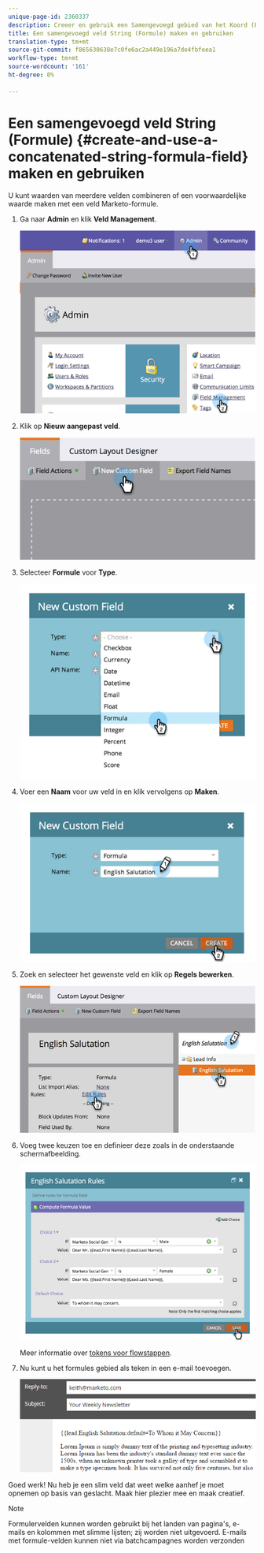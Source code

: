 ```yaml
---
unique-page-id: 2360337
description: Creeer en gebruik een Samengevoegd gebied van het Koord (Formule) - Marketo Docs - de Documentatie van het Product
title: Een samengevoegd veld String (Formule) maken en gebruiken
translation-type: tm+mt
source-git-commit: f865630638e7c0fe6ac2a449e196a7de4fbfeea1
workflow-type: tm+mt
source-wordcount: '161'
ht-degree: 0%

---
```



# Een samengevoegd veld String (Formule) {#create-and-use-a-concatenated-string-formula-field} maken en gebruiken

U kunt waarden van meerdere velden combineren of een voorwaardelijke waarde maken met een veld Marketo-formule.

1. Ga naar **Admin** en klik **Veld Management**.

   ![](assets/image2014-9-19-9-3a44-3a58.png)

1. Klik op **Nieuw aangepast veld**.

   ![](assets/image2014-9-19-9-3a45-3a8.png)

1. Selecteer **Formule** voor **Type**.

   ![](assets/image2014-9-19-9-3a45-3a17.png)

1. Voer een **Naam** voor uw veld in en klik vervolgens op **Maken**.

   ![](assets/image2014-9-19-9-3a46-3a0.png)

1. Zoek en selecteer het gewenste veld en klik op **Regels bewerken**.

   ![](assets/image2014-9-19-9-3a46-3a13.png)

1. Voeg twee keuzen toe en definieer deze zoals in de onderstaande schermafbeelding.

   ![](assets/image2014-9-19-9-3a46-3a25.png)

   Meer informatie over [tokens voor flowstappen](/help/marketo/product-docs/core-marketo-concepts/smart-campaigns/flow-actions/use-tokens-in-flow-steps.md).

1. Nu kunt u het formules gebied als teken in een e-mail toevoegen.

   ![](assets/seven.png)

Goed werk! Nu heb je een slim veld dat weet welke aanhef je moet opnemen op basis van geslacht. Maak hier plezier mee en maak creatief.

>[!NOTE]
>
>Formulervelden kunnen worden gebruikt bij het landen van pagina&#39;s, e-mails en kolommen met slimme lijsten; zij worden niet uitgevoerd. E-mails met formule-velden kunnen niet via batchcampagnes worden verzonden
